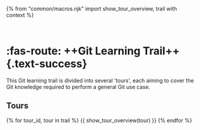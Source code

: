 {% from "common/macros.njk" import show_tour_overview, trail with context %}

<span id="title">&nbsp;</span>

<body id="body">

# :fas-route: ++Git Learning Trail++{.text-success}

This Git learning trail is divided into several 'tours', each aiming to cover the Git knowledge required to perform a general Git use case.

## Tours

{% for tour_id, tour in trail %}
{{ show_tour_overview(tour) }}
{% endfor %}

</body>
